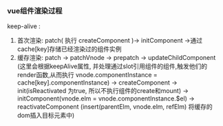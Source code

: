 ### vue组件渲染过程
keep-alive :
1. 首次渲染: patch( 执行 createComponent )-> initComponent ->通过cache[key]存储已经渲染过的组件实例
2. 缓存渲染: patch -> patchVnode -> prepatch -> updateChildComponent (这里会根据keepAlive属性, 并处理通过slot引用组件的组件,触发他们的render函数,从而执行 vnode.componentInstance = cache[key].componentInstance) -> createComponent -> init(isReactivated 为true, 所以不执行组件的create和mount) -> initComponent(vnode.elm = vnode.componentInstance.$el) -> reactivateComponent (insert(parentElm, vnode.elm, refElm) 将缓存的dom插入目标元素中)

